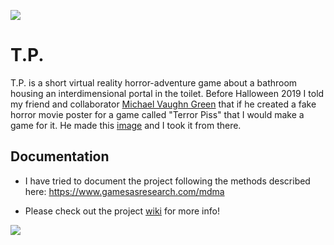 ![](https://www.davidantognoli.com/wp-content/uploads/2020/04/tpheading.png)
# T.P.
T.P. is a short virtual reality horror-adventure game about a bathroom housing an interdimensional portal in the toilet. Before Halloween 2019 I told my friend and collaborator [Michael Vaughn Green](http://raptorsrevenge.com/index.php) that if he created a fake horror movie poster for a game called "Terror Piss" that I would make a game for it. He made this [image](http://raptorsrevenge.com/tp/TP_coverArt_001.png) and I took it from there.

## Documentation
- I have tried to document the project following the methods described here: https://www.gamesasresearch.com/mdma

- Please check out the project [wiki](https://github.com/dantogno/tp/wiki) for more info!

![](https://www.davidantognoli.com/wp-content/uploads/2020/04/TPtoilet.gif)
